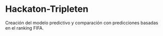 # Hackaton-Tripleten
Creación del modelo predictivo y comparación con predicciones basadas en el ranking FIFA.
